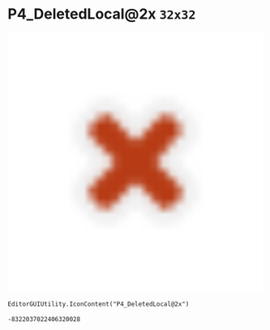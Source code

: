 # P4_DeletedLocal@2x `32x32`
<img src="/img/P4_DeletedLocal@2x.png" width=512 height=512>

``` CSharp
EditorGUIUtility.IconContent("P4_DeletedLocal@2x")
```
```
-8322037022406320028
```
